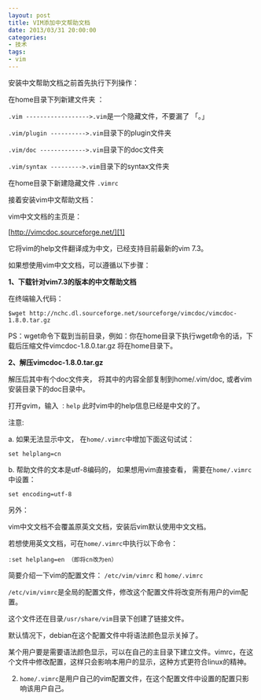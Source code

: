 ```yaml
---
layout: post
title: VIM添加中文帮助文档
date: 2013/03/31 20:00:00
categories:
- 技术
tags:
- vim
---
```


安装中文帮助文档之前首先执行下列操作：

在home目录下列新建文件夹  ：

`.vim ------------------>.vim`是一个隐藏文件，不要漏了 「。」

`.vim/plugin ---------->.vim`目录下的plugin文件夹

`.vim/doc ------------->.vim`目录下的doc文件夹

`.vim/syntax --------->.vim`目录下的syntax文件夹

在home目录下新建隐藏文件 `.vimrc`

接着安装vim中文帮助文档：

vim中文文档的主页是：

[http://vimcdoc.sourceforge.net/][1]

它将vim的help文件翻译成为中文，已经支持目前最新的vim 7.3。

如果想使用vim中文文档，可以遵循以下步骤：

**1、下载针对vim7.3的版本的中文帮助文档**

在终端输入代码：

```
$wget http://nchc.dl.sourceforge.net/sourceforge/vimcdoc/vimcdoc-1.8.0.tar.gz
```

PS：wget命令下载到当前目录，例如：你在home目录下执行wget命令的话，下载后压缩文件vimcdoc-1.8.0.tar.gz 将在home目录下。

**2、解压vimcdoc-1.8.0.tar.gz**

解压后其中有个doc文件夹， 将其中的内容全部复制到home/.vim/doc, 或者vim安装目录下的doc目录中。

打开gvim，输入 `：help`  此时vim中的help信息已经是中文的了。

注意:

a. 如果无法显示中文， 在`home/.vimrc`中增加下面这句试试：

```
set helplang=cn
```

b. 帮助文件的文本是utf-8编码的， 如果想用vim直接查看， 需要在`home/.vimrc`中设置：

```
set encoding=utf-8
```

另外：

vim中文文档不会覆盖原英文文档，安装后vim默认使用中文文档。

若想使用英文文档，可在`home/.vimrc`中执行以下命令：

`:set helplang=en （即将cn改为en）`

简要介绍一下vim的配置文件： `/etc/vim/vimrc` 和 `home/.vimrc`

`/etc/vim/vimrc`是全局的配置文件，修改这个配置文件将改变所有用户的vim配置。

这个文件还在目录`/usr/share/vim`目录下创建了链接文件。

默认情况下，debian在这个配置文件中将语法颜色显示关掉了。

某个用户要是需要语法颜色显示，可以在自己的主目录下建立文件。vimrc，在这个文件中修改配置，这样只会影响本用户的显示，这种方式更符合linux的精神。

2. `home/.vimrc`是用户自己的vim配置文件，在这个配置文件中设置的配置只影响该用户自己。

 [1]: http://vimcdoc.sourceforge.net/

